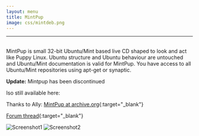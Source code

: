 ```yaml
---
layout: menu
title: MintPup
image: css/mintdeb.png
---
```


---
<br>
MintPup is small 32-bit Ubuntu/Mint based live CD shaped to look and act like Puppy Linux.     
Ubuntu structure and Ubuntu behaviour are untouched and Ubuntu/Mint documentation is valid for MintPup. You have access to all Ubuntu/Mint repositories using apt-get or synaptic.

**Update:** Mintpup has been discontinued

Iso still available here: 

Thanks to Ally: [MintPup at archive.org](https://archive.org/details/Puppy_Linux_MintPup){:target="_blank"}

[Forum thread](http://murga-linux.com/puppy/viewtopic.php?t=100441){:target="_blank"}

![Screenshot1](https://github.com/fredx181/MintPup-Trusty/blob/master/Screenshots/screenshot01.jpg?raw=true)
![Screenshot2](https://github.com/fredx181/MintPup-Trusty/blob/master/Screenshots/screenshot02.jpg?raw=true)
